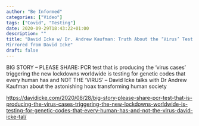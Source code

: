 ```yaml
---
author: "Be Informed"
categories: ["Video"]
tags: ["Covid", "Testing"]
date: 2020-09-29T18:43:22+01:00
description: ""
title: "David Icke w/ Dr. Andrew Kaufman: Truth About the ‘Virus’ Test | This Fraud Is How They Justify Locking Down All of Humanity
Mirrored from David Icke"
draft: false
---
```


BIG STORY – PLEASE SHARE: PCR test that is producing the ‘virus cases’ triggering the new lockdowns worldwide is testing for genetic codes that every human has and NOT THE ‘VIRUS’ – David Icke talks with Dr Andrew Kaufman about the astonishing hoax transforming human society

https://davidicke.com/2020/08/28/big-story-please-share-pcr-test-that-is-producing-the-virus-cases-triggering-the-new-lockdowns-worldwide-is-testing-for-genetic-codes-that-every-human-has-and-not-the-virus-david-icke-tal/